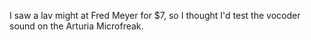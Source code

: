 I saw a lav might at Fred Meyer for $7, so I thought I'd test the vocoder sound on the Arturia Microfreak. 

